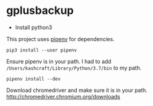 # gplusbackup

* Install python3

This project uses [pipenv](https://pipenv.readthedocs.io/en/latest/) for dependencies.
```
pip3 install --user pipenv
```
Ensure pipenv is in your path.  I had to add
`/Users/kashcraft/Library/Python/3.7/bin`
to my path.

```
pipenv install --dev
```

Download chromedriver and make sure it is in your path.
http://chromedriver.chromium.org/downloads
